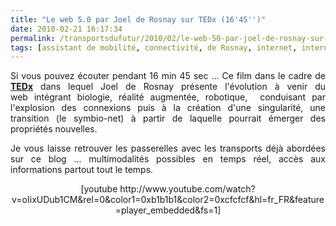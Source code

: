 ```yaml
---
title: "Le web 5.0 par Joel de Rosnay sur TEDx (16'45'')"
date: 2010-02-21 16:17:34
permalink: /transportsdufutur/2010/02/le-web-50-par-joel-de-rosnay-sur-tedx-1645.html
tags: [assistant de mobilité, connectivité, de Rosnay, internet, internet des objets, iphone, open source, partage de données, TED, téléphone, TIC, transition générationnelle]
---
```


<p style="text-align: justify">Si vous pouvez écouter pendant 16 min 45 sec ... Ce film dans le cadre de <strong><span style="text-decoration: underline"><a href="http://www.tedxparis.com/node" target="_blank">TEDx</a></span></strong> dans lequel Joel de Rosnay présente l'évolution à venir du web intégrant biologie, réalité augmentée, robotique,  conduisant par l'explosion des connexions puis à la création d'une singularité, une transition (le symbio-net) à partir de laquelle pourrait émerger des propriétés nouvelles.</p> <p style="text-align: justify">Je vous laisse retrouver les passerelles avec les transports déjà abordées sur ce blog ... multimodalités possibles en temps réel, accès aux informations partout tout le temps.</p> <p style="text-align: center">  [youtube http://www.youtube.com/watch?v=oIixUDub1CM&rel=0&color1=0xb1b1b1&color2=0xcfcfcf&hl=fr_FR&feature=player_embedded&fs=1]</p>
